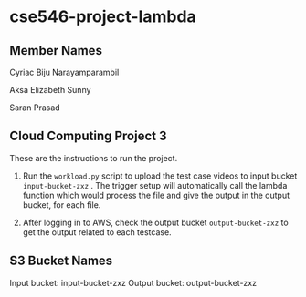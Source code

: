 # cse546-project-lambda

## Member Names
Cyriac Biju Narayamparambil

Aksa Elizabeth Sunny

Saran Prasad

## Cloud Computing Project 3

These are the instructions to run the project.

1. Run the `workload.py` script to upload the test case videos to input bucket `input-bucket-zxz` . The trigger setup will automatically call the lambda function which would process the file and give the output in the output bucket, for each file.

2. After logging in to AWS, check the output bucket `output-bucket-zxz` to get the output related to each testcase.


## S3 Bucket Names
Input bucket: input-bucket-zxz
Output bucket: output-bucket-zxz
